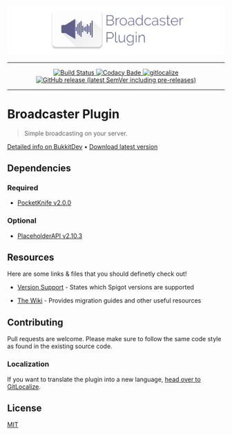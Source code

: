 ![Logo](logo.png)

----

<p align="center">
    <a href="https://github.com/axelrindle/Broadcaster-Plugin/actions?query=workflow%3ABuild">
        <img src="https://github.com/axelrindle/Broadcaster-Plugin/workflows/Build/badge.svg" alt="Build Status">
    </a>
    <a href="https://www.codacy.com/app/axelrindle/Broadcaster-Plugin?utm_source=github.com&amp;utm_medium=referral&amp;utm_content=axelrindle/Broadcaster-Plugin&amp;utm_campaign=Badge_Grade">
        <img src="https://api.codacy.com/project/badge/Grade/7a35936d4add49e8b636c9a2140e8561" alt="Codacy Bade">
    </a>
    <a href="https://gitlocalize.com/repo/5025/whole_project?utm_source=badge">
        <img src="https://gitlocalize.com/repo/5025/whole_project/badge.svg" alt="gitlocalize">
    </a>
    <a href="https://github.com/axelrindle/Broadcaster-Plugin/releases/latest">
        <img src="https://img.shields.io/github/v/release/axelrindle/Broadcaster-Plugin?include_prereleases" alt="GitHub release (latest SemVer including pre-releases)">
    </a>
</p>

----

# Broadcaster Plugin

> Simple broadcasting on your server.

[Detailed info on BukkitDev](https://dev.bukkit.org/projects/broadcaster-plugin)
&bull;
[Download latest version](https://github.com/axelrindle/Broadcaster-Plugin/releases/latest)

## Dependencies
### Required

- [PocketKnife v2.0.0](https://github.com/axelrindle/PocketKnife/)

### Optional

- [PlaceholderAPI v2.10.3](https://github.com/PlaceholderAPI/PlaceholderAPI)

## Resources

Here are some links & files that you should definetly check out!

- [Version Support](SUPPORT.md) - States which Spigot versions are supported

- [The Wiki](https://github.com/axelrindle/Broadcaster-Plugin/wiki) - Provides migration guides and other useful resources

## Contributing

Pull requests are welcome. Please make sure to follow the same code style as found in the existing source code.

### Localization

If you want to translate the plugin into a new language, [head over to GitLocalize](https://gitlocalize.com/repo/5025).

## License

[MIT](LICENSE)

